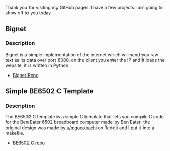 Thank you for visiting my GitHub pages. I have a few projects I am going to show off to you today

## Bignet
### Description
Bignet is a simple implementation of the internet which will send you raw text as its data over port 8080, on the client you enter the IP and it loads the website, it is written in Python.
- [Bignet Repo](https://github.com/ThatOSDeveloper/BigNet)

## Simple BE6502 C Template
### Description
The BE6502 C template is a simple C template that lets you compile C code for the Ben Eater 6502 breadboard computer made by Ben Eater, the original design was made by [u/mgocobachi](https://www.reddit.com/user/mgocobachi/) on Reddit and I put it into a makefile.
- [BE6502 C repo](https://github.com/ThatOSDeveloper/Simple-BE6502-C-Template)

